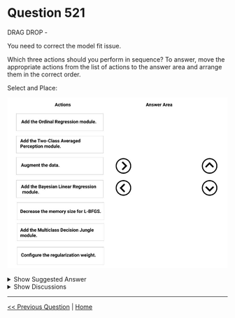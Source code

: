 # Question 521

DRAG DROP -

You need to correct the model fit issue.

Which three actions should you perform in sequence? To answer, move the appropriate actions from the list of actions to the answer area and arrange them in the correct order.

Select and Place:

![Question Image](images/q521_q_0046700001.png)

<details>
  <summary>Show Suggested Answer</summary>

  <img src="images/q521_ans_0_0046800001.png" alt="Answer Image"><br>
<p>Step 1: Augment the data -</p>
<p>Scenario: Columns in each dataset contain missing and null values. The datasets also contain many outliers.</p>
<p>Step 2: Add the Bayesian Linear Regression module.</p>
<p>Scenario: You produce a regression model to predict property prices by using the Linear Regression and Bayesian Linear Regression modules.</p>
<p>Step 3: Configure the regularization weight.</p>
<p>Regularization typically is used to avoid overfitting. For example, in L2 regularization weight, type the value to use as the weight for L2 regularization. We recommend that you use a non-zero value to avoid overfitting.</p>
<p>Scenario:</p>
<p>Model fit: The model shows signs of overfitting. You need to produce a more refined regression model that reduces the overfitting.</p>
<p>Incorrect Answers:</p>
<p>Multiclass Decision Jungle module:</p>
<p>Decision jungles are a recent extension to decision forests. A decision jungle consists of an ensemble of decision directed acyclic graphs (DAGs).</p>
<p>L-BFGS:</p>
<p>L-BFGS stands for &quot;limited memory Broyden-Fletcher-Goldfarb-Shanno&quot;. It can be found in the wwo-Class Logistic Regression module, which is used to create a logistic regression model that can be used to predict two (and only two) outcomes.</p>
<p>Reference:</p>
<p>https://docs.microsoft.com/en-us/azure/machine-learning/studio-module-reference/linear-regression</p>

</details>

<details>
  <summary>Show Discussions</summary>

<blockquote><p><strong>james2033</strong> <code>(Sat 12 Oct 2024 04:55)</code> - <em>Upvotes: 1</em></p><p>Question keyword &quot;You produce a regression model to predict property prices by using the Linear Regression and Bayesian Linear Regression modules.&quot; --&gt; 
First block, sure for &quot;Augment the data&quot;.
Third block, sure for &quot;Configure the regulation weight.&quot;
remain part, Second block, choose &quot;Add the Bayesian Linear Regression module&quot; based on question&#x27;s keyword.</p></blockquote>
<blockquote><p><strong>phdykd</strong> <code>(Mon 26 Feb 2024 02:46)</code> - <em>Upvotes: 1</em></p><p>given answer is ok</p></blockquote>
<blockquote><p><strong>phdykd</strong> <code>(Mon 26 Feb 2024 02:46)</code> - <em>Upvotes: 3</em></p><p>Augment the data to increase the size of the training set and potentially improve the model&#x27;s ability to capture patterns in the data.
Add the Bayesian linear regression module, which may provide a better fit for the data than the standard linear regression module.
Configure the regularization weight to help prevent overfitting and improve generalization performance.</p></blockquote>
<blockquote><p><strong>phdykd</strong> <code>(Mon 26 Feb 2024 02:43)</code> - <em>Upvotes: 1</em></p><p>Augment the data: This can help to increase the size and diversity of the training data, which may improve the performance of the model.

Configure the regularization weight: Regularization can help to prevent overfitting by adding a penalty term to the loss function. Adjusting the regularization weight can help to find an optimal balance between model complexity and generalization.

Decrease the memory size for L-BFGS: This can help to reduce the computational resources required for training the model, which can improve the efficiency and speed of the training process.

Adding the other modules (ordinal regression, two-class averaged perception, multiclass decision jungle) would not be appropriate for a regression problem, and adding the Bayesian Linear Regression module was already mentioned in the scenario.</p></blockquote>
<blockquote><p><strong>azure1000</strong> <code>(Sat 06 Aug 2022 06:40)</code> - <em>Upvotes: 3</em></p><p>Augmentation and regularization is correct. but not sure for Bayesian model</p></blockquote>
<blockquote><p><strong>azayra</strong> <code>(Fri 28 Oct 2022 16:38)</code> - <em>Upvotes: 1</em></p><p>You must set up the experiment to cross-validate the Linear Regression and Bayesian Linear Regression modules to evaluate performance.</p></blockquote>
<blockquote><p><strong>mangeshb1981</strong> <code>(Fri 12 Aug 2022 11:28)</code> - <em>Upvotes: 1</em></p><p>What should be the answer then?</p></blockquote>

</details>

---

[<< Previous Question](question_520.md) | [Home](/index.md)
